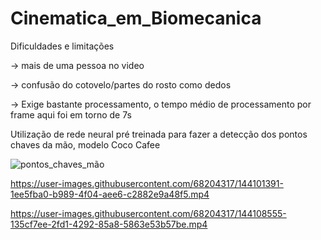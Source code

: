# Cinematica_em_Biomecanica

Dificuldades e limitações

-> mais de uma pessoa no video

-> confusão do cotovelo/partes do rosto como dedos

-> Exige bastante processamento, o tempo médio de processamento por frame aqui foi em torno de 7s

Utilização de rede neural pré treinada para fazer a detecção dos pontos chaves da mão, modelo Coco Cafee

![pontos_chaves_mão](https://user-images.githubusercontent.com/68204317/144255845-25ca9700-2441-440b-9caa-967adc8a32c8.PNG)


https://user-images.githubusercontent.com/68204317/144101391-1ee5fba0-b989-4f04-aee6-c2882e9a48f5.mp4


https://user-images.githubusercontent.com/68204317/144108555-135cf7ee-2fd1-4292-85a8-5863e53b57be.mp4


